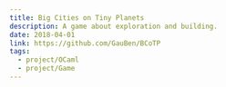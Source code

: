 ```yaml
---
title: Big Cities on Tiny Planets
description: A game about exploration and building.
date: 2018-04-01
link: https://github.com/GauBen/BCoTP
tags:
  - project/OCaml
  - project/Game
---
```

